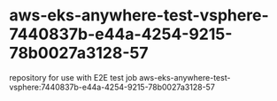 # aws-eks-anywhere-test-vsphere-7440837b-e44a-4254-9215-78b0027a3128-57
repository for use with E2E test job aws-eks-anywhere-test-vsphere:7440837b-e44a-4254-9215-78b0027a3128-57
